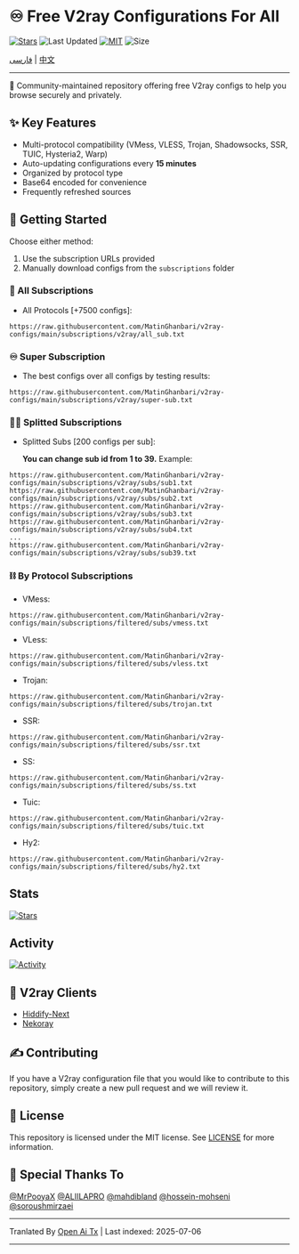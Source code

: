 # ♾️ Free V2ray Configurations For All
[![Stars](https://img.shields.io/github/stars/MatinGhanbari/v2ray-configs?style=flat-square)](https://github.com/MatinGhanbari/v2ray-configs/stargazers)
![Last Updated](https://img.shields.io/github/last-commit/MatinGhanbari/v2ray-configs?style=flat-square) [![MIT](https://img.shields.io/badge/license-MIT-green?style=flat-square)](https://lbesson.mit-license.org/) ![Size](https://img.shields.io/github/repo-size/MatinGhanbari/v2ray-configs?style=flat-square)

[فارسی](https://github.com/MatinGhanbari/v2ray-configs/blob/main/docs/README/README.fa.md) | [中文](https://github.com/MatinGhanbari/v2ray-configs/blob/main/docs/README/README.zh.md)

---------

🧩 Community-maintained repository offering free V2ray configs to help you browse securely and privately.

## ✨ Key Features
- Multi-protocol compatibility (VMess, VLESS, Trojan, Shadowsocks, SSR, TUIC, Hysteria2, Warp)
- Auto-updating configurations every **15 minutes**
- Organized by protocol type
- Base64 encoded for convenience
- Frequently refreshed sources

## 🚀 Getting Started
Choose either method:
1. Use the subscription URLs provided
2. Manually download configs from the `subscriptions` folder

### 🔗 All Subscriptions
- All Protocols [+7500 configs]:
```
https://raw.githubusercontent.com/MatinGhanbari/v2ray-configs/main/subscriptions/v2ray/all_sub.txt
```

### ♾️ Super Subscription
- The best configs over all configs by testing results:
```
https://raw.githubusercontent.com/MatinGhanbari/v2ray-configs/main/subscriptions/v2ray/super-sub.txt
```

### 👨‍🚀 Splitted Subscriptions

- Splitted Subs [200 configs per sub]:

    **You can change sub id from 1 to 39.** Example:
```
https://raw.githubusercontent.com/MatinGhanbari/v2ray-configs/main/subscriptions/v2ray/subs/sub1.txt
https://raw.githubusercontent.com/MatinGhanbari/v2ray-configs/main/subscriptions/v2ray/subs/sub2.txt
https://raw.githubusercontent.com/MatinGhanbari/v2ray-configs/main/subscriptions/v2ray/subs/sub3.txt
https://raw.githubusercontent.com/MatinGhanbari/v2ray-configs/main/subscriptions/v2ray/subs/sub4.txt
...
https://raw.githubusercontent.com/MatinGhanbari/v2ray-configs/main/subscriptions/v2ray/subs/sub39.txt
```

### ⛓️ By Protocol Subscriptions
- VMess: 
```
https://raw.githubusercontent.com/MatinGhanbari/v2ray-configs/main/subscriptions/filtered/subs/vmess.txt
```
- VLess: 
```
https://raw.githubusercontent.com/MatinGhanbari/v2ray-configs/main/subscriptions/filtered/subs/vless.txt
```
- Trojan: 
```
https://raw.githubusercontent.com/MatinGhanbari/v2ray-configs/main/subscriptions/filtered/subs/trojan.txt
```
- SSR: 
```
https://raw.githubusercontent.com/MatinGhanbari/v2ray-configs/main/subscriptions/filtered/subs/ssr.txt
```
- SS: 
```
https://raw.githubusercontent.com/MatinGhanbari/v2ray-configs/main/subscriptions/filtered/subs/ss.txt
```
- Tuic: 
```
https://raw.githubusercontent.com/MatinGhanbari/v2ray-configs/main/subscriptions/filtered/subs/tuic.txt
```
- Hy2: 
```
https://raw.githubusercontent.com/MatinGhanbari/v2ray-configs/main/subscriptions/filtered/subs/hy2.txt
```

## Stats
[![Stars](https://starchart.cc/MatinGhanbari/v2ray-configs.svg?variant=adaptive)](https://github.com/MatinGhanbari/v2ray-configs/stargazers)

## Activity
[![Activity](https://repobeats.axiom.co/api/embed/381408388d06985f0df2e3a83b1afcd9b3d0a696.svg "Repobeats analytics image")](#)


## 📱 V2ray Clients
- [Hiddify-Next](https://github.com/hiddify/hiddify-next)
- [Nekoray](https://github.com/MatsuriDayo/nekoray)

## ✍️ Contributing
If you have a V2ray configuration file that you would like to contribute to this repository, simply create a new pull request and we will review it.

## 📝 License
This repository is licensed under the MIT license. See [LICENSE](https://raw.githubusercontent.com/MatinGhanbari/v2ray-configs/main/LICENSE) for more information.

## 🤍 Special Thanks To
[@MrPooyaX](https://github.com/MrPooyaX)
[@ALIILAPRO](https://github.com/ALIILAPRO)
[@mahdibland](https://github.com/mahdibland)
[@hossein-mohseni](https://github.com/hossein-mohseni)
[@soroushmirzaei](https://github.com/soroushmirzaei)

---

Tranlated By [Open Ai Tx](https://github.com/OpenAiTx/OpenAiTx) | Last indexed: 2025-07-06

---
